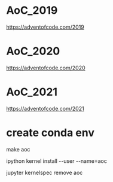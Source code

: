 # AoC_2019
https://adventofcode.com/2019

# AoC_2020
https://adventofcode.com/2020

# AoC_2021
https://adventofcode.com/2021

# create conda env
make aoc

ipython kernel install --user --name=aoc

jupyter kernelspec remove aoc
